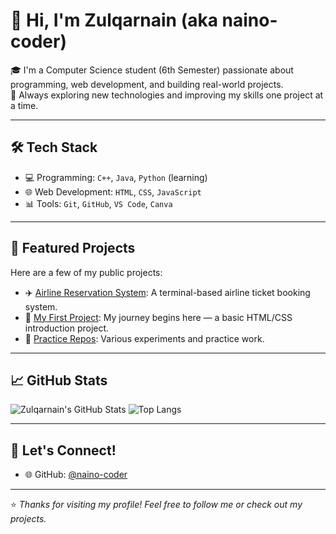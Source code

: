 # 👋 Hi, I'm Zulqarnain (aka naino-coder)

🎓 I'm a Computer Science student (6th Semester) passionate about programming, web development, and building real-world projects.  
🚀 Always exploring new technologies and improving my skills one project at a time.

---

## 🛠️ Tech Stack

- 💻 Programming: `C++`, `Java`, `Python` (learning)
- 🌐 Web Development: `HTML`, `CSS`, `JavaScript`
- 📊 Tools: `Git`, `GitHub`, `VS Code`, `Canva`

---

## 📂 Featured Projects

Here are a few of my public projects:

- ✈️ [Airline Reservation System](https://github.com/naino-coder/airline-reservation-system): A terminal-based airline ticket booking system.
- 📝 [My First Project](https://github.com/naino-coder/My-first-project): My journey begins here — a basic HTML/CSS introduction project.
- 🧪 [Practice Repos](https://github.com/naino-coder?tab=repositories): Various experiments and practice work.

---

## 📈 GitHub Stats

![Zulqarnain's GitHub Stats](https://github-readme-stats.vercel.app/api?username=naino-coder&show_icons=true&theme=tokyonight)
![Top Langs](https://github-readme-stats.vercel.app/api/top-langs/?username=naino-coder&layout=compact&theme=tokyonight)

---

## 🤝 Let's Connect!

- 🌐 GitHub: [@naino-coder](https://github.com/naino-coder)


---

⭐️ *Thanks for visiting my profile! Feel free to follow me or check out my projects.*
